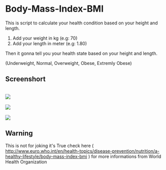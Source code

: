 # Body-Mass-Index-BMI
This is script to calculate your health condition based on your height and length.

1. Add your weight in kg (e.g: 70)
2. Add your length in meter (e.g: 1.80)

Then it gonna tell you your health state based on your height and length.

(Underweight, Normal, Overweight, Obese, Extremly Obese) 

Screenshort
------------
<br>
<img src="https://github.com/red-Ant-02/Body-Mass-Index/blob/master/Screenshot%202020-05-31%2014.50.17.png"/>
<br>
<br>
<img src="https://github.com/red-Ant-02/Body-Mass-Index/blob/master/Screenshot%202020-05-31%2014.50.45.png"/>
<br>
<br>
<img src="https://github.com/red-Ant-02/Body-Mass-Index/blob/master/Screenshot%202020-05-31%2014.51.19.png"/>
<br>


Warning
--------

This is not for joking it's True check here ( http://www.euro.who.int/en/health-topics/disease-prevention/nutrition/a-healthy-lifestyle/body-mass-index-bmi ) for more informations from World Health Organization
